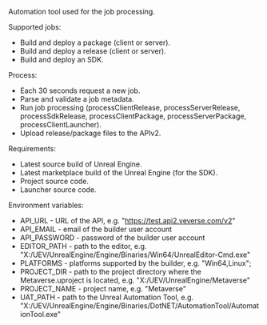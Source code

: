Automation tool used for the job processing.

Supported jobs:

- Build and deploy a package (client or server).
- Build and deploy a release (client or server).
- Build and deploy an SDK.

Process:

- Each 30 seconds request a new job.
- Parse and validate a job metadata.
- Run job processing (processClientRelease, processServerRelease, processSdkRelease, processClientPackage, processServerPackage,
  processClientLauncher).
- Upload release/package files to the APIv2.

Requirements:

- Latest source build of Unreal Engine.
- Latest marketplace build of the Unreal Engine (for the SDK).
- Project source code.
- Launcher source code.

Environment variables:

- API_URL - URL of the API, e.g. "https://test.api2.veverse.com/v2"
- API_EMAIL - email of the builder user account
- API_PASSWORD - password of the builder user account
- EDITOR_PATH - path to the editor, e.g. "X:/UEV/UnrealEngine/Engine/Binaries/Win64/UnrealEditor-Cmd.exe"
- PLATFORMS - platforms supported by the builder, e.g. "Win64,Linux";
- PROJECT_DIR - path to the project directory where the Metaverse.uproject is located, e.g. "X:/UEV/UnrealEngine/Metaverse"
- PROJECT_NAME - project name, e.g. "Metaverse"
- UAT_PATH - path to the Unreal Automation Tool, e.g. "X:/UEV/UnrealEngine/Engine/Binaries/DotNET/AutomationTool/AutomationTool.exe"
